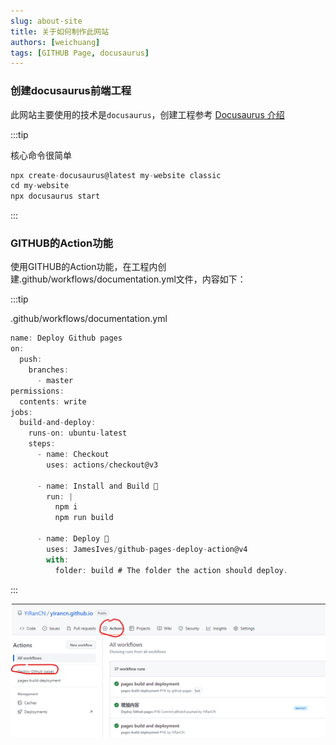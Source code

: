 ```yaml
---
slug: about-site
title: 关于如何制作此网站
authors: [weichuang]
tags: [GITHUB Page, docusaurus]
---
```


### 创建docusaurus前端工程

此网站主要使用的技术是`docusaurus`，创建工程参考 [Docusaurus 介绍](https://docusaurus.io/zh-CN/docs)

:::tip

核心命令很简单

```js
npx create-docusaurus@latest my-website classic
cd my-website
npx docusaurus start
```

:::

### GITHUB的Action功能

使用GITHUB的Action功能，在工程内创建.github/workflows/documentation.yml文件，内容如下：

:::tip

.github/workflows/documentation.yml

```js
name: Deploy Github pages
on:
  push:
    branches:
      - master
permissions:
  contents: write
jobs:
  build-and-deploy:
    runs-on: ubuntu-latest
    steps:
      - name: Checkout
        uses: actions/checkout@v3

      - name: Install and Build 🔧 
        run: |
          npm i
          npm run build

      - name: Deploy 🚀
        uses: JamesIves/github-pages-deploy-action@v4
        with:
          folder: build # The folder the action should deploy.
```

:::

![Action](./action-1.png)


